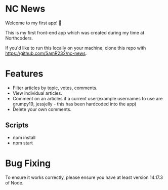 # NC News

Welcome to my first app! 👋

This is my first front-end app which was created during my time at Northcoders.

If you'd like to run this locally on your machine, clone this repo with https://github.com/SamR232/nc-news.

# Features

- Filter articles by topic, votes, comments.
- View individual articles.
- Comment on an articles if a current user(example usernames to use are grumpy19, jessjelly - this has been hardcoded into the app)
- Delete your own comments.

## Scripts

- npm install
- npm start

# Bug Fixing

To ensure it works correctly, please ensure you have at least version 14.17.3 of Node.
